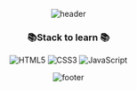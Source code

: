 <div align = center>

![header](https://capsule-render.vercel.app/api?type=waving&color=bb4243&height=250&section=header&text=BNC%202기%20입사%20전%20교육&fontSize=60&fontColor=ffffff)

###  📚Stack to learn 📚
![HTML5](https://img.shields.io/badge/html5-%23E34F26.svg?style=flat-square&logo=html5&logoColor=white)
![CSS3](https://img.shields.io/badge/css3-%231572B6.svg?style=flat-square&logo=css3&logoColor=white)
![JavaScript](https://img.shields.io/badge/JavaScript-F7DF1E?style=flat-square&logo=JavaScript&logoColor=white)

![footer](https://capsule-render.vercel.app/api?type=waving&color=bb4243&reversal=false&section=footer)

</div>
